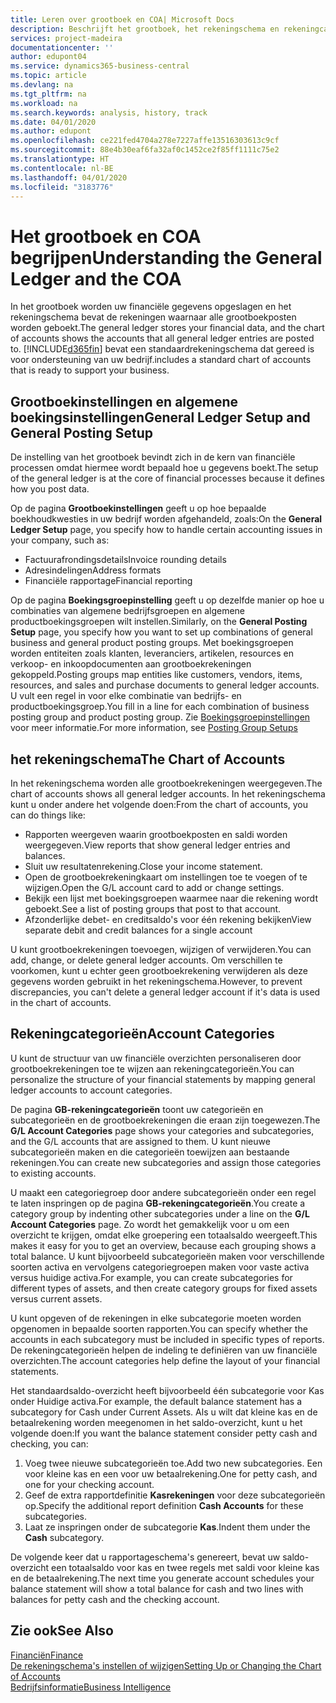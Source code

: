 ```yaml
---
title: Leren over grootboek en COA| Microsoft Docs
description: Beschrijft het grootboek, het rekeningschema en rekeningcategorieën.
services: project-madeira
documentationcenter: ''
author: edupont04
ms.service: dynamics365-business-central
ms.topic: article
ms.devlang: na
ms.tgt_pltfrm: na
ms.workload: na
ms.search.keywords: analysis, history, track
ms.date: 04/01/2020
ms.author: edupont
ms.openlocfilehash: ce221fed4704a278e7227affe13516303613c9cf
ms.sourcegitcommit: 88e4b30eaf6fa32af0c1452ce2f85ff1111c75e2
ms.translationtype: HT
ms.contentlocale: nl-BE
ms.lasthandoff: 04/01/2020
ms.locfileid: "3183776"
---
```

# <a name="understanding-the-general-ledger-and-the-coa"></a><span data-ttu-id="e7bf0-103">Het grootboek en COA begrijpen</span><span class="sxs-lookup"><span data-stu-id="e7bf0-103">Understanding the General Ledger and the COA</span></span>
<span data-ttu-id="e7bf0-104">In het grootboek worden uw financiële gegevens opgeslagen en het rekeningschema bevat de rekeningen waarnaar alle grootboekposten worden geboekt.</span><span class="sxs-lookup"><span data-stu-id="e7bf0-104">The general ledger stores your financial data, and the chart of accounts shows the accounts that all general ledger entries are posted to.</span></span> [!INCLUDE[d365fin](includes/d365fin_md.md)] <span data-ttu-id="e7bf0-105">bevat een standaardrekeningschema dat gereed is voor ondersteuning van uw bedrijf.</span><span class="sxs-lookup"><span data-stu-id="e7bf0-105">includes a standard chart of accounts that is ready to support your business.</span></span>

## <a name="general-ledger-setup-and-general-posting-setup"></a><span data-ttu-id="e7bf0-106">Grootboekinstellingen en algemene boekingsinstellingen</span><span class="sxs-lookup"><span data-stu-id="e7bf0-106">General Ledger Setup and General Posting Setup</span></span>
<span data-ttu-id="e7bf0-107">De instelling van het grootboek bevindt zich in de kern van financiële processen omdat hiermee wordt bepaald hoe u gegevens boekt.</span><span class="sxs-lookup"><span data-stu-id="e7bf0-107">The setup of the general ledger is at the core of financial processes because it defines how you post data.</span></span>  

<span data-ttu-id="e7bf0-108">Op de pagina **Grootboekinstellingen** geeft u op hoe bepaalde boekhoudkwesties in uw bedrijf worden afgehandeld, zoals:</span><span class="sxs-lookup"><span data-stu-id="e7bf0-108">On the **General Ledger Setup** page, you specify how to handle certain accounting issues in your company, such as:</span></span>  

* <span data-ttu-id="e7bf0-109">Factuurafrondingsdetails</span><span class="sxs-lookup"><span data-stu-id="e7bf0-109">Invoice rounding details</span></span>  
* <span data-ttu-id="e7bf0-110">Adresindelingen</span><span class="sxs-lookup"><span data-stu-id="e7bf0-110">Address formats</span></span>  
* <span data-ttu-id="e7bf0-111">Financiële rapportage</span><span class="sxs-lookup"><span data-stu-id="e7bf0-111">Financial reporting</span></span>  

<span data-ttu-id="e7bf0-112">Op de pagina **Boekingsgroepinstelling** geeft u op dezelfde manier op hoe u combinaties van algemene bedrijfsgroepen en algemene productboekingsgroepen wilt instellen.</span><span class="sxs-lookup"><span data-stu-id="e7bf0-112">Similarly, on the **General Posting Setup** page, you specify how you want to set up combinations of general business and general product posting groups.</span></span> <span data-ttu-id="e7bf0-113">Met boekingsgroepen worden entiteiten zoals klanten, leveranciers, artikelen, resources en verkoop- en inkoopdocumenten aan grootboekrekeningen gekoppeld.</span><span class="sxs-lookup"><span data-stu-id="e7bf0-113">Posting groups map entities like customers, vendors, items, resources, and sales and purchase documents to general ledger accounts.</span></span> <span data-ttu-id="e7bf0-114">U vult een regel in voor elke combinatie van bedrijfs- en productboekingsgroep.</span><span class="sxs-lookup"><span data-stu-id="e7bf0-114">You fill in a line for each combination of business posting group and product posting group.</span></span> <span data-ttu-id="e7bf0-115">Zie [Boekingsgroepinstellingen](finance-posting-groups.md) voor meer informatie.</span><span class="sxs-lookup"><span data-stu-id="e7bf0-115">For more information, see [Posting Group Setups](finance-posting-groups.md)</span></span>  

## <a name="the-chart-of-accounts"></a><span data-ttu-id="e7bf0-116">het rekeningschema</span><span class="sxs-lookup"><span data-stu-id="e7bf0-116">The Chart of Accounts</span></span>
<span data-ttu-id="e7bf0-117">In het rekeningschema worden alle grootboekrekeningen weergegeven.</span><span class="sxs-lookup"><span data-stu-id="e7bf0-117">The chart of accounts shows all general ledger accounts.</span></span> <span data-ttu-id="e7bf0-118">In het rekeningschema kunt u onder andere het volgende doen:</span><span class="sxs-lookup"><span data-stu-id="e7bf0-118">From the chart of accounts, you can do things like:</span></span>  

* <span data-ttu-id="e7bf0-119">Rapporten weergeven waarin grootboekposten en saldi worden weergegeven.</span><span class="sxs-lookup"><span data-stu-id="e7bf0-119">View reports that show general ledger entries and balances.</span></span>  
* <span data-ttu-id="e7bf0-120">Sluit uw resultatenrekening.</span><span class="sxs-lookup"><span data-stu-id="e7bf0-120">Close your income statement.</span></span>  
* <span data-ttu-id="e7bf0-121">Open de grootboekrekeningkaart om instellingen toe te voegen of te wijzigen.</span><span class="sxs-lookup"><span data-stu-id="e7bf0-121">Open the G/L account card to add or change settings.</span></span>  
* <span data-ttu-id="e7bf0-122">Bekijk een lijst met boekingsgroepen waarmee naar die rekening wordt geboekt.</span><span class="sxs-lookup"><span data-stu-id="e7bf0-122">See a list of posting groups that post to that account.</span></span>
* <span data-ttu-id="e7bf0-123">Afzonderlijke debet- en creditsaldo's voor één rekening bekijken</span><span class="sxs-lookup"><span data-stu-id="e7bf0-123">View separate debit and credit balances for a single account</span></span>  

<span data-ttu-id="e7bf0-124">U kunt grootboekrekeningen toevoegen, wijzigen of verwijderen.</span><span class="sxs-lookup"><span data-stu-id="e7bf0-124">You can add, change, or delete general ledger accounts.</span></span> <span data-ttu-id="e7bf0-125">Om verschillen te voorkomen, kunt u echter geen grootboekrekening verwijderen als deze gegevens worden gebruikt in het rekeningschema.</span><span class="sxs-lookup"><span data-stu-id="e7bf0-125">However, to prevent discrepancies, you can't delete a general ledger account if it's data is used in the chart of accounts.</span></span>  

## <a name="account-categories"></a><span data-ttu-id="e7bf0-126">Rekeningcategorieën</span><span class="sxs-lookup"><span data-stu-id="e7bf0-126">Account Categories</span></span>
<span data-ttu-id="e7bf0-127">U kunt de structuur van uw financiële overzichten personaliseren door grootboekrekeningen toe te wijzen aan rekeningcategorieën.</span><span class="sxs-lookup"><span data-stu-id="e7bf0-127">You can personalize the structure of your financial statements by mapping general ledger accounts to account categories.</span></span>  

<span data-ttu-id="e7bf0-128">De pagina **GB-rekeningcategorieën** toont uw categorieën en subcategorieën en de grootboekrekeningen die eraan zijn toegewezen.</span><span class="sxs-lookup"><span data-stu-id="e7bf0-128">The **G/L Account Categories** page shows your categories and subcategories, and the G/L accounts that are assigned to them.</span></span> <span data-ttu-id="e7bf0-129">U kunt nieuwe subcategorieën maken en die categorieën toewijzen aan bestaande rekeningen.</span><span class="sxs-lookup"><span data-stu-id="e7bf0-129">You can create new subcategories and assign those categories to existing accounts.</span></span>  

<span data-ttu-id="e7bf0-130">U maakt een categoriegroep door andere subcategorieën onder een regel te laten inspringen op de pagina **GB-rekeningcategorieën**.</span><span class="sxs-lookup"><span data-stu-id="e7bf0-130">You create a category group by indenting other subcategories under a line on the **G/L Account Categories** page.</span></span> <span data-ttu-id="e7bf0-131">Zo wordt het gemakkelijk voor u om een overzicht te krijgen, omdat elke groepering een totaalsaldo weergeeft.</span><span class="sxs-lookup"><span data-stu-id="e7bf0-131">This makes it easy for you to get an overview, because each grouping shows a total balance.</span></span> <span data-ttu-id="e7bf0-132">U kunt bijvoorbeeld subcategorieën maken voor verschillende soorten activa en vervolgens categoriegroepen maken voor vaste activa versus huidige activa.</span><span class="sxs-lookup"><span data-stu-id="e7bf0-132">For example, you can create subcategories for different types of assets, and then create category groups for fixed assets versus current assets.</span></span>  

<span data-ttu-id="e7bf0-133">U kunt opgeven of de rekeningen in elke subcategorie moeten worden opgenomen in bepaalde soorten rapporten.</span><span class="sxs-lookup"><span data-stu-id="e7bf0-133">You can specify whether the accounts in each subcategory must be included in specific types of reports.</span></span> <span data-ttu-id="e7bf0-134">De rekeningcategorieën helpen de indeling te definiëren van uw financiële overzichten.</span><span class="sxs-lookup"><span data-stu-id="e7bf0-134">The account categories help define the layout of your financial statements.</span></span>  

<span data-ttu-id="e7bf0-135">Het standaardsaldo-overzicht heeft bijvoorbeeld één subcategorie voor Kas onder Huidige activa.</span><span class="sxs-lookup"><span data-stu-id="e7bf0-135">For example, the default balance statement has a subcategory for Cash under Current Assets.</span></span> <span data-ttu-id="e7bf0-136">Als u wilt dat kleine kas en de betaalrekening worden meegenomen in het saldo-overzicht, kunt u het volgende doen:</span><span class="sxs-lookup"><span data-stu-id="e7bf0-136">If you want the balance statement consider petty cash and checking, you can:</span></span>  

1. <span data-ttu-id="e7bf0-137">Voeg twee nieuwe subcategorieën toe.</span><span class="sxs-lookup"><span data-stu-id="e7bf0-137">Add two new subcategories.</span></span> <span data-ttu-id="e7bf0-138">Een voor kleine kas en een voor uw betaalrekening.</span><span class="sxs-lookup"><span data-stu-id="e7bf0-138">One for petty cash, and one for your checking account.</span></span>  
2. <span data-ttu-id="e7bf0-139">Geef de extra rapportdefinitie **Kasrekeningen** voor deze subcategorieën op.</span><span class="sxs-lookup"><span data-stu-id="e7bf0-139">Specify the additional report definition **Cash Accounts** for these subcategories.</span></span>  
3. <span data-ttu-id="e7bf0-140">Laat ze inspringen onder de subcategorie **Kas**.</span><span class="sxs-lookup"><span data-stu-id="e7bf0-140">Indent them under the **Cash** subcategory.</span></span>  

<span data-ttu-id="e7bf0-141">De volgende keer dat u rapportageschema's genereert, bevat uw saldo-overzicht een totaalsaldo voor kas en twee regels met saldi voor kleine kas en de betaalrekening.</span><span class="sxs-lookup"><span data-stu-id="e7bf0-141">The next time you generate account schedules your balance statement will show a total balance for cash and two lines with balances for petty cash and the checking account.</span></span>  

## <a name="see-also"></a><span data-ttu-id="e7bf0-142">Zie ook</span><span class="sxs-lookup"><span data-stu-id="e7bf0-142">See Also</span></span>
[<span data-ttu-id="e7bf0-143">Financiën</span><span class="sxs-lookup"><span data-stu-id="e7bf0-143">Finance</span></span>](finance.md)  
[<span data-ttu-id="e7bf0-144">De rekeningschema's instellen of wijzigen</span><span class="sxs-lookup"><span data-stu-id="e7bf0-144">Setting Up or Changing the Chart of Accounts</span></span>](finance-setup-chart-accounts.md)  
[<span data-ttu-id="e7bf0-145">Bedrijfsinformatie</span><span class="sxs-lookup"><span data-stu-id="e7bf0-145">Business Intelligence</span></span>](bi.md)  
